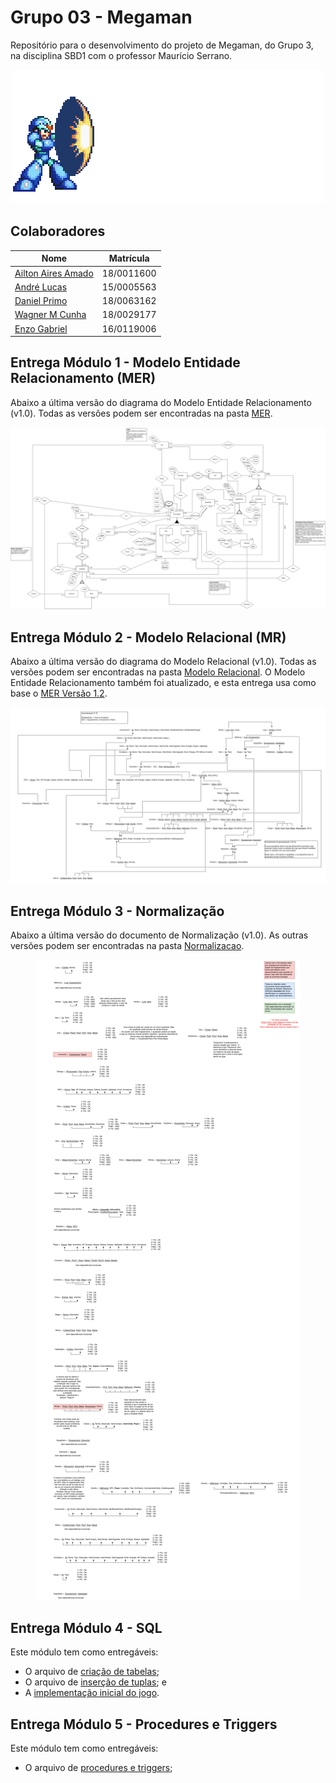 # Grupo 03 - Megaman


Repositório para o desenvolvimento do projeto de Megaman, do Grupo 3, na disciplina SBD1 com o professor Maurício Serrano.

<p align="center">
    <img src="Assets/mega%20man.gif">
</p>

## Colaboradores

| Nome | Matrícula |
|----|------------|
| [Ailton Aires Amado](https://github.com/ailtonaires) | 18/0011600 |
| [André Lucas](https://github.com/andrelucasf) | 15/0005563 |
| [Daniel Primo](https://github.com/danieldagerom) | 18/0063162 |
| [Wagner M Cunha](https://github.com/wagnermc506) | 18/0029177 |
| [Enzo Gabriel](https://github.com/enzoggqs) | 16/0119006 |

## Entrega Módulo 1 - Modelo Entidade Relacionamento (MER)

Abaixo a última versão do diagrama do Modelo Entidade Relacionamento (v1.0). Todas as versões podem ser encontradas na pasta [MER](./MER).

<p align="center">
    <img src="MER/MER_megaman_mud_v1.0.jpg">
</p>

## Entrega Módulo 2 - Modelo Relacional (MR)

Abaixo a última versão do diagrama do Modelo Relacional (v1.0). Todas as versões podem ser encontradas na pasta [Modelo Relacional](./Modelo_Relacional).
O Modelo Entidade Relacionamento também foi atualizado, e esta entrega usa como base o [MER Versão 1.2](./MER/MER_megaman_mud_v1.2.jpg).

<p align="center">
    <img src="Modelo_Relacional/Modelo_Relacional_v1.0.png">
</p>

## Entrega Módulo 3 - Normalização

Abaixo a última versão do documento de Normalização (v1.0). As outras versões podem ser encontradas na pasta [Normalizacao](./Normalizacao).

<p align="center">
    <img src="Normalizacao/normalizacao_v1.0.jpg">
</p>

## Entrega Módulo 4 - SQL

Este módulo tem como entregáveis:

- O arquivo de [criação de tabelas](SQL/TableCreation.sql);
- O arquivo de [inserção de tuplas](SQL/TuplasCreation.sql); e
- A [implementação inicial do jogo](game).

## Entrega Módulo 5 - Procedures e Triggers

Este módulo tem como entregáveis:

- O arquivo de [procedures e triggers](https://github.com/SBD1/Grupo03-Megaman/tree/main/SP_e_Triggers);


